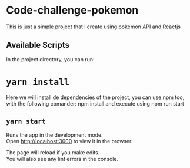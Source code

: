 # Code-challenge-pokemon

This is just a simple project that i create using pokemon API and Reactjs

## Available Scripts

In the project directory, you can run:

# `yarn install`

Here we will install de dependencies of the project, you can use npm too, 
with the following comander: npm install and execute using npm run start

## `yarn start`

Runs the app in the development mode.\
Open [http://localhost:3000](http://localhost:3000) to view it in the browser.

The page will reload if you make edits.\
You will also see any lint errors in the console.


